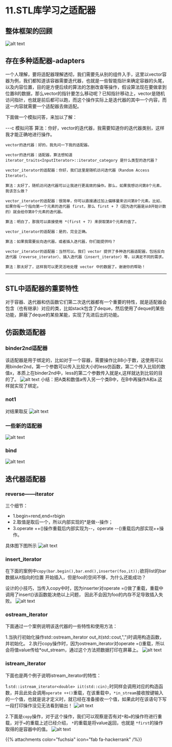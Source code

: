 # 11.STL库学习之适配器

## 整体框架的回顾

![alt text](image.png)

## 存在多种适配器-adapters

一个人理解，要将适配器理解透彻，我们需要先从别的组件入手，这里以vector容器为例，我们都知道该容器需要迭代器，也就是一些智能指针来确定容器的头尾，以及内容位置，目的是方便后续的算法的怎删改查等操作，假设算法现在要做拿到位置8的数据，那么vector的指针要怎么移动呢？已知指针移动上，vector是随机访问指针，也就是前后都可以跑，而这个操作实际上是迭代器的其中一个内容，而这一内容就需要一个适配器去做适配。

下面做一个模拟问答，来加以了解：

---c
    模拟问答
    算法：你好，vector的迭代器，我需要知道你的迭代器类别，这样我才能正确地进行操作。

    vector的迭代器：好的，我先问一下我的适配器。

    vector的迭代器：适配器，算法想知道 iterator_traits<InputIterator>::iterator_category 是什么类型的迭代器？

    vector_iterator的适配器：你好，我们这里是随机访问迭代器（Random Access Iterator）。

    算法：太好了，随机访问迭代器可以让我进行更高效的操作。那么，如果我想访问第8个元素，我该怎么做？

    vector_iterator的适配器：很简单，你可以直接通过加上偏移量来访问第8个元素。比如，如果你有一个指向第一个元素的迭代器 first，那么 first + 7（因为迭代器是从0开始计数的）就会给你第8个元素的迭代器。

    算法：明白了，那我可以直接使用 *(first + 7) 来获取第8个元素的值了。

    vector_iterator的适配器：是的，完全正确。

    算法：如果我需要反向迭代器，或者插入迭代器，你们能提供吗？

    vector_iterator的适配器：当然可以。我们 vector 提供了多种迭代器适配器，包括反向迭代器（reverse_iterator）、插入迭代器（insert_iterator）等，以满足不同的需求。

    算法：那太好了，这样我可以更灵活地处理 vector 中的数据了。谢谢你的帮助！
---

## STL中适配器的重要特性

对于容器、迭代器和仿函数它们第二次迭代器都有一个重要的特性，就是适配器会包含（也有继承）对应的类，比如stack包含了deque，然后使用了deque的某些功能，屏蔽了deque的某些某能，实现了先进后出的功能。

## 仿函数适配器

### binder2nd适配器

该适配器是用于绑定的，比如对于一个容器，需要操作比88小于数，这使用可以用binder2nd，第一个参数可以传入比较大小的less仿函数，第二个传入比较的数值x，本质上在binder2nd中，less的第二个参数传入就是x,这样就达到比较的目的了。
![alt text](image-1.png)
小结：把A类和数值a传入另一个类B中，在B中再操作A和a.这样就实现了绑定。

### not1

对结果取反
![alt text](image-2.png)

### 一些新的适配器

![alt text](image-3.png)

### bind

![alt text](image-4.png)

## 迭代器适配器

### reverse——iterator

三个细节：

- 1.begin=rend,end=rbigin
- 2.取值是取后一个，所以内部实现的*是做--操作；
- 3.operate ++()操作重载后内部实现为--，operate --()重载后内部实现++操作。

具体图下图所示
![alt text](image-6.png)

### insert_iterator

在下面的案例中`copy(bar.begin(),bar.end(),inserter(foo,it));`欲将list的bar数据从it指向的位置
开始插入，但是foo的空间不够，为什么还能成功？

设计的小技巧，当传入copy中时，因为inserter对operate =()做了重载，重载中调用了insert()该函数能决绝以上问题，
因此不会因为foo的内存不足导致插入失败。
![alt text](image-7.png)

### ostream_iterator

下面通过一个案例说明该迭代器的一些特性和使用方法：

1.当执行初始化操作std::ostream_iterator<int> out_it(std::cout,",")时调用构造函数，并初始化。
2.执行copy操作时，因为ostream_iterator对operate =()重载，所以会将值value传给*out_stream，通过这个方法把数据打印在屏幕上。
![alt text](image-5.png)

### istream_iterator

下面也是两个例子说明istream_iterator的特性：

1.`std::istream_iterator<double> iit(std::cin);`时同样会调用对应的构造函数，并且此处会调用`operate ++()`重载，在该重载中，`*in_stream`接收按键输入的一个值，也就是说才定义时，就已经在准备接收一个值，如果此时在该语句下写一段打印操作没见无法看到输出！
![alt text](image-8.png)

2.下面是`copy`操作，对于这个操作，我们可以观察是否有对`*`和`=`的操作符进行重载，对于`=`的重载上述已经介绍， `*`的重载是将value返回，也就是 `*first`的操作取得的是容器中的值。
![alt text](image-9.png)


{{% attachments color="fuchsia" icon="fab fa-hackerrank" /%}}